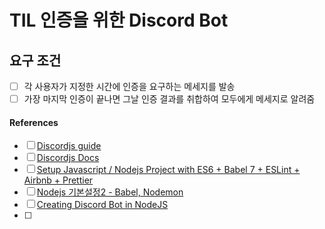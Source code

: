 # TIL 인증을 위한 Discord Bot

## 요구 조건

- [ ] 각 사용자가 지정한 시간에 인증을 요구하는 메세지를 발송
- [ ] 가장 마지막 인증이 끝나면 그날 인증 결과를 취합하여 모두에게 메세지로 알려줌

#### References

- [ ] [Discordjs guide](https://discordjs.guide/#before-you-begin)
- [ ] [Discordjs Docs](https://discord.js.org/docs/packages/builders/1.6.1)
- [ ] [Setup Javascript / Nodejs Project with ES6 + Babel 7 + ESLint + Airbnb + Prettier](https://gist.github.com/vukhanhtruong/670c6b4d1c02a5798cb40a50762c7548)
- [ ] [Nodejs 기본설정2 - Babel, Nodemon](https://shlee0882.tistory.com/231)
- [ ] [Creating Discord Bot in NodeJS](https://youtu.be/5UOMuTWrh6Q)
- [ ] 
